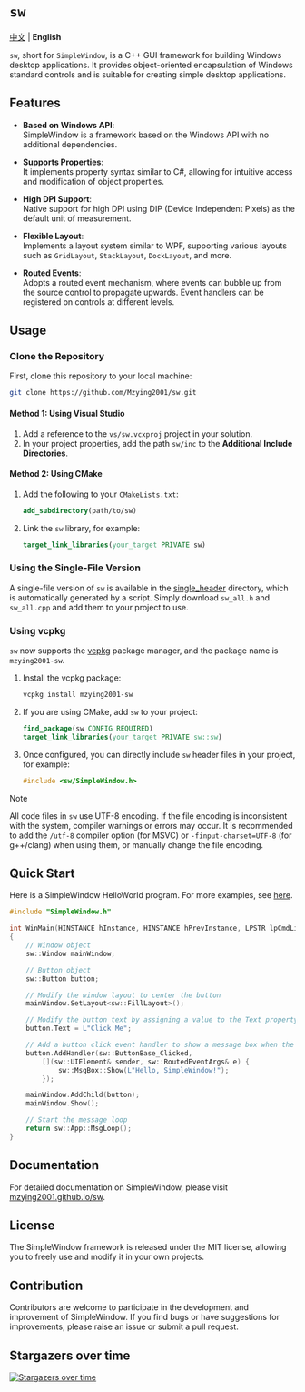 # `sw`

[中文](./README.md) | **English**

`sw`, short for `SimpleWindow`, is a C++ GUI framework for building Windows desktop applications. It provides object-oriented encapsulation of Windows standard controls and is suitable for creating simple desktop applications.

## Features

+ **Based on Windows API**:  
  SimpleWindow is a framework based on the Windows API with no additional dependencies.

+ **Supports Properties**:  
  It implements property syntax similar to C#, allowing for intuitive access and modification of object properties.

+ **High DPI Support**:  
  Native support for high DPI using DIP (Device Independent Pixels) as the default unit of measurement.

+ **Flexible Layout**:  
  Implements a layout system similar to WPF, supporting various layouts such as `GridLayout`, `StackLayout`, `DockLayout`, and more.

+ **Routed Events**:  
  Adopts a routed event mechanism, where events can bubble up from the source control to propagate upwards. Event handlers can be registered on controls at different levels.

## Usage

### Clone the Repository

First, clone this repository to your local machine:

```bash
git clone https://github.com/Mzying2001/sw.git
```

#### Method 1: Using Visual Studio

1. Add a reference to the `vs/sw.vcxproj` project in your solution.
2. In your project properties, add the path `sw/inc` to the **Additional Include Directories**.

#### Method 2: Using CMake

1. Add the following to your `CMakeLists.txt`:

    ```cmake
    add_subdirectory(path/to/sw)
    ```

2. Link the `sw` library, for example:

   ```cmake
   target_link_libraries(your_target PRIVATE sw)
   ```

### Using the Single-File Version

A single-file version of `sw` is available in the [single_header](https://github.com/Mzying2001/sw/tree/main/single_header) directory, which is automatically generated by a script. Simply download `sw_all.h` and `sw_all.cpp` and add them to your project to use.

### Using vcpkg

`sw` now supports the [vcpkg](https://github.com/microsoft/vcpkg) package manager, and the package name is `mzying2001-sw`.

1. Install the vcpkg package:

   ```bash
   vcpkg install mzying2001-sw
   ```

2. If you are using CMake, add `sw` to your project:

   ```cmake
   find_package(sw CONFIG REQUIRED)
   target_link_libraries(your_target PRIVATE sw::sw)
   ```

3. Once configured, you can directly include `sw` header files in your project, for example:

   ```cpp
   #include <sw/SimpleWindow.h>
   ```

> [!NOTE]
> All code files in `sw` use UTF-8 encoding. If the file encoding is inconsistent with the system, compiler warnings or errors may occur. It is recommended to add the `/utf-8` compiler option (for MSVC) or `-finput-charset=UTF-8` (for g++/clang) when using them, or manually change the file encoding.

## Quick Start

Here is a SimpleWindow HelloWorld program. For more examples, see [here](https://github.com/Mzying2001/sw/tree/main/examples).

```cpp
#include "SimpleWindow.h"

int WinMain(HINSTANCE hInstance, HINSTANCE hPrevInstance, LPSTR lpCmdLine, INT nCmdShow)
{
    // Window object
    sw::Window mainWindow;

    // Button object
    sw::Button button;

    // Modify the window layout to center the button
    mainWindow.SetLayout<sw::FillLayout>();

    // Modify the button text by assigning a value to the Text property
    button.Text = L"Click Me";

    // Add a button click event handler to show a message box when the button is clicked
    button.AddHandler(sw::ButtonBase_Clicked,
        [](sw::UIElement& sender, sw::RoutedEventArgs& e) {
            sw::MsgBox::Show(L"Hello, SimpleWindow!");
        });

    mainWindow.AddChild(button);
    mainWindow.Show();

    // Start the message loop
    return sw::App::MsgLoop();
}
```

## Documentation

For detailed documentation on SimpleWindow, please visit [mzying2001.github.io/sw](https://mzying2001.github.io/sw).

## License

The SimpleWindow framework is released under the MIT license, allowing you to freely use and modify it in your own projects.

## Contribution

Contributors are welcome to participate in the development and improvement of SimpleWindow. If you find bugs or have suggestions for improvements, please raise an issue or submit a pull request.

## Stargazers over time

[![Stargazers over time](https://starchart.cc/Mzying2001/sw.svg?variant=adaptive)](https://starchart.cc/Mzying2001/sw)
